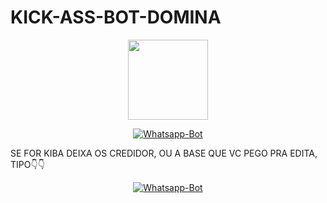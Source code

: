 # KICK-ASS-BOT-DOMINA
<p align="center">
<img src="https://static.wikia.nocookie.net/kenja-no-mago/images/8/85/Sizilien_von_klode_1.jpg/revision/latest/top-crop/width/300/height/300?cb=20190417164406" width="128" height="128"/>
</p>
<p align="center">
<a href="#"><img title="Whatsapp-Bot" src="https://img.shields.io/badge/Termux Whatsapp Bot-green?colorA=%23ff0000&colorB=%23017e40&style=for-the-badge"></a>
</p>



SE FOR KIBA DEIXA OS CREDIDOR, OU A BASE QUE VC PEGO PRA EDITA, TIPO👇👇

<p align="center">
<a href="#"><img title="Whatsapp-Bot" src="https://img.shields.io/badge/BASE, #KICK-ASZ-green?colorA=%23ff0000&colorB=%23017e40&style=for-the-badge"></a>
</p>



